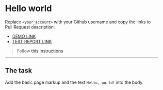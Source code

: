 # Hello world

Replace `<your_account>` with your Github username and copy the links to Pull Request description:

- [DEMO LINK](https://<your_account>/layout_hello-world/)
- [TEST REPORT LINK](https://<your_account>/layout_hello-world/report/html_report/)

> Follow [this instructions](https://mate-academy.github.io/layout_task-guideline/#how-to-solve-the-layout-tasks-on-github)

---

## The task

Add the basic page markup and the text `Hello, world!` into the body.
